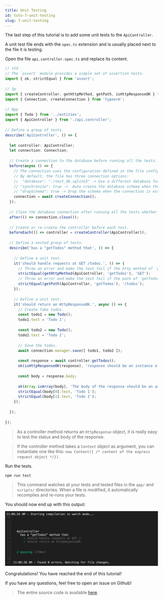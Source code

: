 ```yaml
---
title: Unit Testing
id: tuto-7-unit-testing
slug: 7-unit-testing
---
```


The last step of this tutorial is to add some unit tests to the `ApiController`.

A unit test file ends with the `spec.ts` extension and is usually placed next to the file it is testing.

Open the file `api.controller.spec.ts` and replace its content.

```typescript
// std
// The `assert` module provides a simple set of assertion tests.
import { ok, strictEqual } from 'assert';

// 3p
import { createController, getHttpMethod, getPath, isHttpResponseOK } from '@foal/core';
import { Connection, createConnection } from 'typeorm';

// App
import { Todo } from '../entities';
import { ApiController } from './api.controller';

// Define a group of tests.
describe('ApiController', () => {

  let controller: ApiController;
  let connection: Connection;

  // Create a connection to the database before running all the tests.
  before(async () => {
    // The connection uses the configuration defined in the file config/test.json.
    // By default, the file has three connection options:
    //  "database": "./test_db.sqlite3" -> Use a different database for running the tests.
    // "synchronize": true ->  Auto create the database schema when the connection is established.
    // "dropSchema": true -> Drop the schema when the connection is established (empty the database).
    connection = await createConnection();
  });

  // Close the database connection after running all the tests whether they succeed or failed.
  after(() => connection.close());

  // Create or re-create the controller before each test.
  beforeEach(() => controller = createController(ApiController));

  // Define a nested group of tests.
  describe('has a "getTodos" method that', () => {

    // Define a unit test.
    it('should handle requests at GET /todos.', () => {
      // Throw an error and make the test fail if the http method of `getTodos` is not GET.
      strictEqual(getHttpMethod(ApiController, 'getTodos'), 'GET');
      // Throw an error and make the test fail if the path of `getTodos` is not /todos.
      strictEqual(getPath(ApiController, 'getTodos'), '/todos');
    });

    // Define a unit test.
    it('should return an HttpResponseOK.', async () => {
      // Create fake todos.
      const todo1 = new Todo();
      todo1.text = 'Todo 1';

      const todo2 = new Todo();
      todo2.text = 'Todo 2';

      // Save the todos.
      await connection.manager.save([ todo1, todo2 ]);

      const response = await controller.getTodos();
      ok(isHttpResponseOK(response), 'response should be an instance of HttpResponseOK.');

      const body = response.body;

      ok(Array.isArray(body), 'The body of the response should be an array.');
      strictEqual(body[0].text, 'Todo 1');
      strictEqual(body[1].text, 'Todo 2');
    });

  });

});

```

> As a controller method returns an `HttpResponse` object, it is really easy to test the status and body of the response.


> If the controller method takes a `Context` object as argument, you can instantiate one like this: `new Context({ /* content of the express request object */})`.

Run the tests.

```
npm run test
```

> This command watches at your tests and tested files in the `app/` and `scripts/` directories. When a file is modified, it automatically recompiles and re-runs your tests.

You should now end up with this output:

![Unit tests output](./unit-tests-output.png)

Congratulations! You have reached the end of this tutorial!

If you have any questions, feel free to open an issue on Github!

> The entire source code is available [here](https://foalts.org/simple-todo-list-source-code-v2.zip).